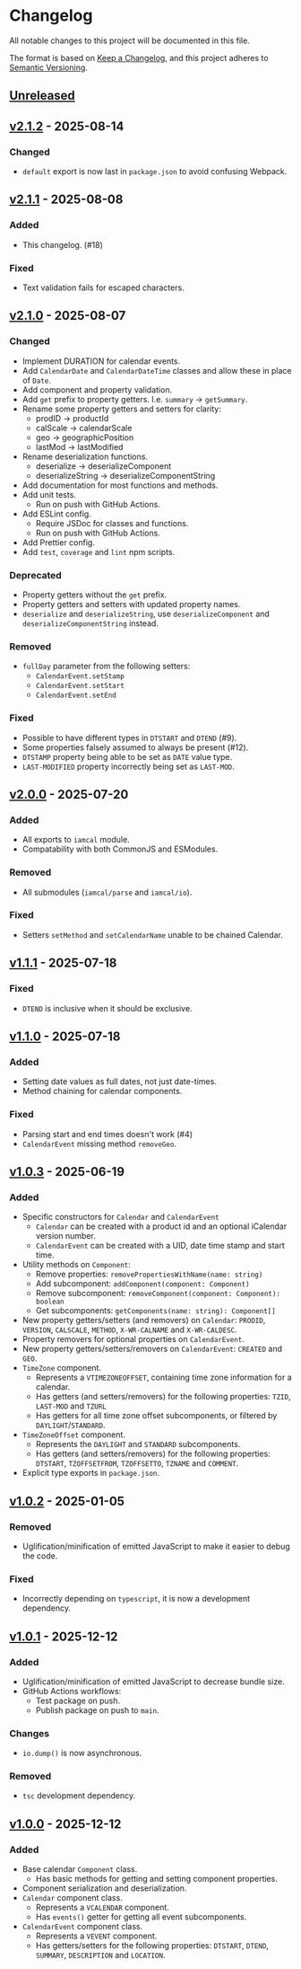 # Changelog

All notable changes to this project will be documented in this file.

The format is based on [Keep a Changelog](https://keepachangelog.com/en/1.1.0/),
and this project adheres to
[Semantic Versioning](https://semver.org/spec/v2.0.0.html).

## [Unreleased]

## [v2.1.2] - 2025-08-14

### Changed

- `default` export is now last in `package.json` to avoid confusing Webpack.

## [v2.1.1] - 2025-08-08

### Added

- This changelog. (#18)

### Fixed

- Text validation fails for escaped characters.

## [v2.1.0] - 2025-08-07

### Changed

- Implement DURATION for calendar events.
- Add `CalendarDate` and `CalendarDateTime` classes and allow these in place of
  `Date`.
- Add component and property validation.
- Add `get` prefix to property getters. I.e. `summary` -> `getSummary`.
- Rename some property getters and setters for clarity:
  - prodID -> productId
  - calScale -> calendarScale
  - geo -> geographicPosition
  - lastMod -> lastModified
- Rename deserialization functions.
  - deserialize -> deserializeComponent
  - deserializeString -> deserializeComponentString
- Add documentation for most functions and methods.
- Add unit tests.
  - Run on push with GitHub Actions.
- Add ESLint config.
  - Require JSDoc for classes and functions.
  - Run on push with GitHub Actions.
- Add Prettier config.
- Add `test`, `coverage` and `lint` npm scripts.

### Deprecated

- Property getters without the `get` prefix.
- Property getters and setters with updated property names.
- `deserialize` and `deserializeString`, use `deserializeComponent` and
  `deserializeComponentString` instead.

### Removed

- `fullDay` parameter from the following setters:
  - `CalendarEvent.setStamp`
  - `CalendarEvent.setStart`
  - `CalendarEvent.setEnd`

### Fixed

- Possible to have different types in `DTSTART` and `DTEND` (#9).
- Some properties falsely assumed to always be present (#12).
- `DTSTAMP` property being able to be set as `DATE` value type.
- `LAST-MODIFIED` property incorrectly being set as `LAST-MOD`.

## [v2.0.0] - 2025-07-20

### Added

- All exports to `iamcal` module.
- Compatability with both CommonJS and ESModules.

### Removed

- All submodules (`iamcal/parse` and `iamcal/io`).

### Fixed

- Setters `setMethod` and `setCalendarName` unable to be chained Calendar.

## [v1.1.1] - 2025-07-18

### Fixed

- `DTEND` is inclusive when it should be exclusive.

## [v1.1.0] - 2025-07-18

### Added

- Setting date values as full dates, not just date-times.
- Method chaining for calendar components.

### Fixed

- Parsing start and end times doesn't work (#4)
- `CalendarEvent` missing method `removeGeo`.

## [v1.0.3] - 2025-06-19

### Added

- Specific constructors for `Calendar` and `CalendarEvent`
  - `Calendar` can be created with a product id and an optional iCalendar
    version number.
  - `CalendarEvent` can be created with a UID, date time stamp and start time.
- Utility methods on `Component`:
  - Remove properties: `removePropertiesWithName(name: string)`
  - Add subcomponent: `addComponent(component: Component)`
  - Remove subcomponent: `removeComponent(component: Component): boolean`
  - Get subcomponents: `getComponents(name: string): Component[]`
- New property getters/setters (and removers) on `Calendar`: `PRODID`,
  `VERSION`, `CALSCALE`, `METHOD`, `X-WR-CALNAME` and `X-WR-CALDESC`.
- Property removers for optional properties on `CalendarEvent`.
- New property getters/setters/removers on `CalendarEvent`: `CREATED`
  and `GEO`.
- `TimeZone` component.
  - Represents a `VTIMEZONEOFFSET`, containing time zone information for a
    calendar.
  - Has getters (and setters/removers) for the following properties: `TZID`,
    `LAST-MOD` and `TZURL`
  - Has getters for all time zone offset subcomponents, or filtered by
    `DAYLIGHT`/`STANDARD`.
- `TimeZoneOffset` component.
  - Represents the `DAYLIGHT` and `STANDARD` subcomponents.
  - Has getters (and setters/removers) for the following properties: `DTSTART`,
    `TZOFFSETFROM`, `TZOFFSETTO`, `TZNAME` and `COMMENT`.
- Explicit type exports in `package.json`.

## [v1.0.2] - 2025-01-05

### Removed

- Uglification/minification of emitted JavaScript to make it easier to debug the
  code.

### Fixed

- Incorrectly depending on `typescript`, it is now a development dependency.

## [v1.0.1] - 2025-12-12

### Added

- Uglification/minification of emitted JavaScript to decrease bundle size.
- GitHub Actions workflows:
  - Test package on push.
  - Publish package on push to `main`.

### Changes

- `io.dump()` is now asynchronous.

### Removed

- `tsc` development dependency.

## [v1.0.0] - 2025-12-12

### Added

- Base calendar `Component` class.
  - Has basic methods for getting and setting component properties.
- Component serialization and deserialization.
- `Calendar` component class.
  - Represents a `VCALENDAR` component.
  - Has `events()` getter  for getting all event subcomponents.
- `CalendarEvent` component class.
  - Represents a `VEVENT` component.
  - Has getters/setters for the following properties: `DTSTART`, `DTEND`,
    `SUMMARY`, `DESCRIPTION` and `LOCATION`.

[unreleased]: https://github.com/olillin/iamcal/compare/v2.1.2...dev
[v2.1.2]: https://github.com/olillin/iamcal/compare/v2.1.1...v2.1.2
[v2.1.1]: https://github.com/olillin/iamcal/compare/v2.1.0...v2.1.1
[v2.1.0]: https://github.com/olillin/iamcal/compare/v2.0.0...v2.1.0
[v2.0.0]: https://github.com/olillin/iamcal/compare/v1.1.1...v2.0.0
[v1.1.1]: https://github.com/olillin/iamcal/compare/v1.1.0...v1.1.1
[v1.1.0]: https://github.com/olillin/iamcal/compare/v1.0.3...v1.1.0
[v1.0.3]: https://github.com/olillin/iamcal/compare/v1.0.2...v1.0.3
[v1.0.2]: https://github.com/olillin/iamcal/compare/v1.0.1...v1.0.2
[v1.0.1]: https://github.com/olillin/iamcal/compare/v1.0.0...v1.0.1
[v1.0.0]: https://github.com/olillin/iamcal/commits/v1.0.0
